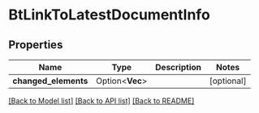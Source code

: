 # BtLinkToLatestDocumentInfo

## Properties

Name | Type | Description | Notes
------------ | ------------- | ------------- | -------------
**changed_elements** | Option<**Vec<String>**> |  | [optional]

[[Back to Model list]](../README.md#documentation-for-models) [[Back to API list]](../README.md#documentation-for-api-endpoints) [[Back to README]](../README.md)


